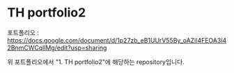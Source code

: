 TH portfolio2
===============

포트폴리오 : <https://docs.google.com/document/d/1p27zb_eB1UUrV55By_oAZil4FEOA3l42BnmCWCqllMg/edit?usp=sharing>

위 포트폴리오에서 "1. TH portfolio2"에 해당하는 repository입니다.